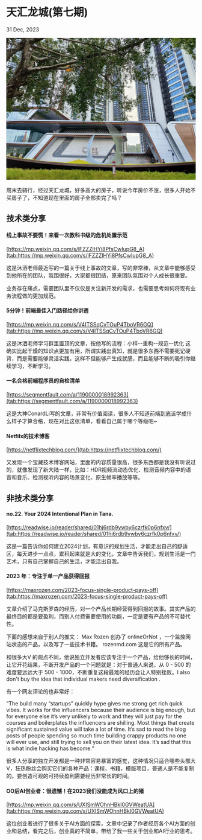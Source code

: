 # 天汇龙城(第七期)

31 Dec, 2023

![Snipaste_2023-12-31_21-36-23.jpg](../../images/6591722ceed75.jpg)

周末去骑行，经过天汇龙城，好多高大的房子，听说今年房价不涨，很多人开始不买房子了，不知道现在里面的房子全部卖完了吗？

## 技术类分享

#### 线上事故不要慌！来看一次教科书级的危机处置示范  

[https://mp.weixin.qq.com/s/lFZZZlHYi8PfsCwIupG8_A](tab:https://mp.weixin.qq.com/s/lFZZZlHYi8PfsCwIupG8_A)

这是沐洒老师最近写的一篇关于线上事故的文章，写的非常棒，从文章中能够感受到他所在的团队，氛围很好，大家都很团结，原来团队氛围对个人成长很重要。

业务存在痛点，需要团队里不仅仅是关注新开发的需求，也需要思考如何将现有业务流程做的更加规范。

#### 5分钟！前端最佳入门路径给你讲透

[https://mp.weixin.qq.com/s/V4ITSSqCvTOuP4TboVR6GQ](tab:https://mp.weixin.qq.com/s/V4ITSSqCvTOuP4TboVR6GQ)

这是沐洒老师学习群里置顶的文章，按他写的流程：小样--重构--规范--优化
这确实比起干燥的知识点更加有用，所谓实践出真知，就是很多东西不需要死记硬背，而是需要能够灵活实践，这样不但能够产生成就感，而且能够不断的吸引你继续学习，不断学习。


#### 一名合格前端程序员的自检清单

[https://segmentfault.com/a/1190000018992363](tab:https://segmentfault.com/a/1190000018992363)

这是大神ConardLi写的文章，非常有价值阅读，很多人不知道前端到底该学成什么样子才算合格，现在对比这张清单，看看自己属于哪个等级吧~


#### Netfilx的技术博客

[https://netflixtechblog.com/](tab:https://netflixtechblog.com/)

又发现一个宝藏技术博客网站，里面的内容质量很高，很多东西都是我没有听说过的，就像发现了新大陆一样，比如：HDR视频流动态优化、检测音频内容中的语音和音乐、检测视听内容的场景变化、原生帧率播放等等。

## 非技术类分享


#### no.22. Your 2024 Intentional Plan in Tana.

[https://readwise.io/reader/shared/01hj6rdb9ywby6czrfk0p6nfxv/](tab:https://readwise.io/reader/shared/01hj6rdb9ywby6czrfk0p6nfxv/)

这是一篇告诉你如何建立2024计划，有意识的规划生活，才能走出自己的舒适区，每天进步一点点，累积起来就是大的变化，文章中告诉我们，规划生活是一门艺术，只有自己掌握自己的生活，才能活出自我。

#### 2023 年：专注于单一产品获得回报

[https://maxrozen.com/2023-focus-single-product-pays-off](tab:https://maxrozen.com/2023-focus-single-product-pays-off)

文章介绍了马克斯罗森的经历，对一个产品长期经营得到回报的故事。其实产品的最终目的都是要盈利，而别人付费需要使用的功能，一定是要有产品的不可替代性。

下面的感想来自于别人的推文：
 Max Rozen 创办了 onlineOrNot ，一个监控网站状态的产品，以及写了一些技术书籍。 rozenmd.com 这是它的所有产品。

和很多大V 的观点不同，他说独立开发者应该专注于一个产品，给他够长的时间，让它开花结果，不断开发产品的一个问题就是：对于普通人来说，从 0 - 500 的难度要远远大于 500 - 1000，不断重复这段最难的经历会让人特别挫败。I also don't buy the idea that individual makers need diversification .

 有一个网友评论的也非常好：

“The build many “startups” quickly hype gives me strong get rich quick vibes.
It works for the influencers because their audience is big enough, but for everyone else it’s very unlikely to work and they will just pay for the courses and boilerplates the influencers are shilling.
Most things that create significant sustained value will take a lot of time.
It’s sad to read the blog posts of people spending so much time building crappy products no one will ever use, and still trying to sell you on their latest idea.
It’s sad that this is what indie hacking has become.“  

 很多人分享的独立开发都是一种非常容易暴富的感觉，这种情况只适合哪些头部大V，狂热粉丝会购买它们的各种产品：课程，书籍，模版项目，普通人是不能复制的。要创造可观的可持续盈利需要经历非常长的时间。



#### OO后AI创业者：很遗憾！在2023我们没能成为风口上的猪

[https://mp.weixin.qq.com/s/UXISmWOhnHBkI0GVWeatUA](tab:https://mp.weixin.qq.com/s/UXISmWOhnHBkI0GVWeatUA)

这位创业者进行了很多关于AI方面的探索，文章中记录了作者经历各个AI方面的创业和总结，看完之后，创业真的不简单，带给了我一些关于创业和AI行业的思考。